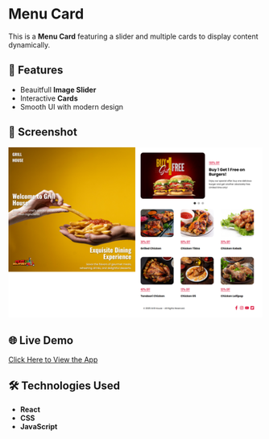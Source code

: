 # Menu Card

This is a **Menu Card** featuring a slider and multiple cards to display content dynamically.

## 🚀 Features
- Beauitfull **Image Slider**  
- Interactive **Cards**  
- Smooth UI with modern design  

## 📸 Screenshot
![App Screenshot](./public/home-page.png) <!-- Replace with your actual screenshot path -->

## 🌐 Live Demo
[Click Here to View the App](https://grillhouse-menucard.netlify.app/) <!-- Replace with your live link -->

## 🛠️ Technologies Used
- **React**  
- **CSS**  
- **JavaScript**  
